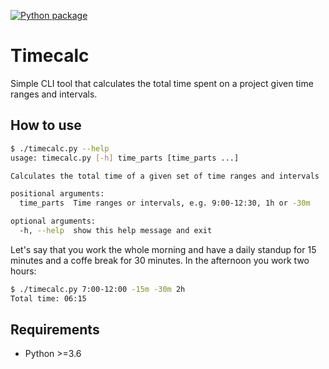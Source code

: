 
[![Python package](https://github.com/Granddave/timecalc/actions/workflows/ci.yml/badge.svg)](https://github.com/Granddave/timecalc/actions/workflows/ci.yml)

# Timecalc 

Simple CLI tool that calculates the total time spent on a project given time ranges and intervals.

## How to use

```bash
$ ./timecalc.py --help
usage: timecalc.py [-h] time_parts [time_parts ...]

Calculates the total time of a given set of time ranges and intervals

positional arguments:
  time_parts  Time ranges or intervals, e.g. 9:00-12:30, 1h or -30m

optional arguments:
  -h, --help  show this help message and exit
```

Let's say that you work the whole morning and have a daily standup for 15 minutes and a coffe break
for 30 minutes. In the afternoon you work two hours:

```bash
$ ./timecalc.py 7:00-12:00 -15m -30m 2h
Total time: 06:15
```

## Requirements

- Python >=3.6
